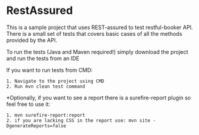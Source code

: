 # RestAssured

This is a sample project that uses REST-assured to test restful-booker API. There is a small set of tests that covers basic cases of all the methods provided by the API.

To run the tests (Java and Maven required!) simply download the project and run the tests from an IDE

If you want to run tests from CMD:

    1. Navigate to the project using CMD
    2. Run mvn clean test command

*Optionally, if you want to see a report there is a surefire-report plugin so feel free to use it:

    1. mvn surefire-report:report
    2. if you are lacking CSS in the report use: mvn site -DgenerateReports=false